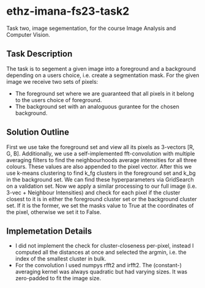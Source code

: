 # ethz-imana-fs23-task2
Task two, image segementation, for the course Image Analysis and Computer Vision.

## Task Description
The task is to segement a given image into a foreground and a background depending on a users choice, i.e. create a segmentation mask. For the given image we receive two sets of pixels:
- The foreground set where we are guaranteed that all pixels in it belong to the users choice of foreground.
- The background set with an analoguous gurantee for the chosen background.

## Solution Outline
First we use take the foreground set and view all its pixels as 3-vectors [R, G, B]. Additionally, we use a self-implemented fft-convolution with multiple averaging filters to find the neighbourhoods average intensities for all three colours. These values are also appended to the pixel vector. After this we use k-means clustering to find k_fg clusters in the foreground set and k_bg in the background set. We can find these hyperparameters via GridSearch on a validation set. Now we apply a similar processing to our full image (i.e. 3-vec + Neighbour Intensities) and check for each pixel if the cluster closest to it is in either the foreground cluster set or the background cluster set. If it is the former, we set the masks value to True at the coordinates of the pixel, otherwise we set it to False.

## Implemetation Details
- I did not implement the check for cluster-closeness per-pixel, instead I computed all the distances at once and selected the argmin, i.e. the index of the smallest cluster in bulk.
- For the convolution I used numpys rfft2 and irfft2. The (constant-) averaging kernel was always quadratic but had varying sizes. It was zero-padded to fit the image size.
